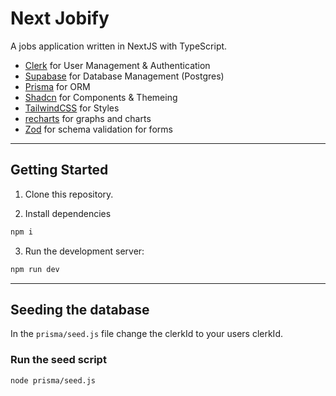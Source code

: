 # Next Jobify

A jobs application written in NextJS with TypeScript.

- [Clerk](https://www.clerk.com/) for User Management & Authentication
- [Supabase](https://supabase.com/) for Database Management (Postgres)
- [Prisma](https://www.prisma.io/) for ORM
- [Shadcn](https://ui.shadcn.com/) for Components & Themeing
- [TailwindCSS](https://tailwindcss.com/) for Styles
- [recharts](https://recharts.org/en-US/) for graphs and charts
- [Zod](https://zod.dev/) for schema validation for forms

---

## Getting Started

1. Clone this repository.

2. Install dependencies

```bash
npm i
```

3. Run the development server:

```bash
npm run dev
```

---

## Seeding the database

In the `prisma/seed.js` file change the clerkId to your users clerkId.

### Run the seed script

```bash
node prisma/seed.js
```


